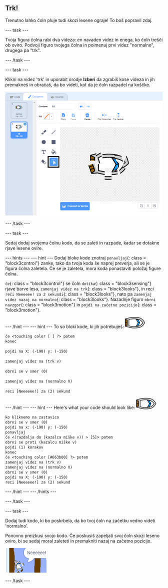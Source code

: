 ## Trk!

Trenutno lahko čoln pluje tudi skozi lesene ograje! To boš popravil zdaj.

\--- task \---

Tvoja figura čolna rabi dva videza: en navaden videz in enega, ko čoln trešči ob oviro. Podvoji figuro tvojega čolna in poimenuj prvi videz "normalno", drugega pa "trk".

\--- /task \---

\--- task \---

Klikni na videz 'trk' in uporabit orodje **Izberi** da zgrabiš kose videza in jih premakneš in obračaš, da bo videti, kot da je čoln razpadel na koščke.

![posnetek zaslona](images/boat-hit-costume-annotated.png)

\--- /task \---

\--- task \---

Sedaj dodaj svojemu čolnu kodo, da se zaleti in razpade, kadar se dotakne rjave lesene ovire.

\--- hints \--- \--- hint \--- Dodaj bloke kode znotraj `ponavljaj`{: class = "block3control"} zanke, tako da tvoja koda še naprej preverja, ali se je figura čolna zaletela. Če se je zaletela, mora koda ponastaviti položaj figure čolna.

`če`{: class = "block3control"} se čoln `dotika`{: class = "block3sensing"} rjave barve lesa, `zamenjaj videz na trk`{: class = "block3looks"}, in reci `reči Neeeeee! za 2 sekundi`{: class = "block3looks"}, nato pa `zamenjaj videz nazaj na normalno`{: class = "block3looks"}. Nazadnje figuro `obrni navzgor`{: class = "block3motion"} in `pojdi na začetno pozicijo`{: class = "block3motion"}.

\--- /hint \--- \--- hint \--- To so bloki kode, ki jih potrebuješ: ![čoln](images/boat_resize.png)

```blocks3
če <touching color [ ] ?> potem
konec

pojdi na X: (-190) y: (-150)

zamenjaj videz na (trk v)

obrni se v smer (0)

zamenjaj videz na (normalno V)

reci [Neeeeee!] za (2) sekund
```

\--- /hint \--- \--- hint \--- Here's what your code should look like: ![čoln](images/boat_resize.png)

```blocks3
ko kliknemo na zastavico
obrni se v smer (0)
pojdi na x: (-190) y: (-150)
ponavljaj
če <(razdalja do (kazalca miške v)) > [5]> potem
obrni se proti (kazalcu miške v)
pojdi (1) korakov
konec
če <touching color [#663b00] ?> potem
zamenjaj videz na (trk v)
zamenjaj videz na (normalno V)
obrni se v smer (0)
pojdi na X: (-190) y: (-150)
reci [Neeeeee!] za (2) sekund
```

\--- /hint \--- \--- /hints \---

\--- /task \---

\--- task \---

Dodaj tudi kodo, ki bo poskrbela, da bo tvoj čoln na začetku vedno videti 'normalno'.

Ponovno preizkusi svojo kodo. Če poskusiš zapeljati svoj čoln skozi leseno oviro, bi se sedaj moral zaleteti in premakniti nazaj na začetno pozicijo.

![posnetek zaslona](images/boat-crash.png)

\--- /task \---